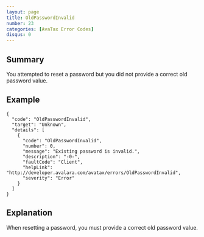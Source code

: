 ```yaml
---
layout: page
title: OldPasswordInvalid
number: 23
categories: [AvaTax Error Codes]
disqus: 0
---
```


## Summary

You attempted to reset a password but you did not provide a correct old password value.

## Example

    {
      "code": "OldPasswordInvalid",
      "target": "Unknown",
      "details": [
        {
          "code": "OldPasswordInvalid",
          "number": 0,
          "message": "Existing password is invalid.",
          "description": "-0-",
          "faultCode": "Client",
          "helpLink": "http://developer.avalara.com/avatax/errors/OldPasswordInvalid",
          "severity": "Error"
        }
      ]
    }

## Explanation

When resetting a password, you must provide a correct old password value.

